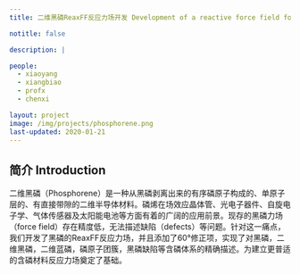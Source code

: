 ```yaml
---
title: 二维黑磷ReaxFF反应力场开发 Development of a reactive force field for phosphorene

notitle: false

description: |

people:
  - xiaoyang
  - xiangbiao
  - profx
  - chenxi

layout: project
image: /img/projects/phosphorene.png
last-updated: 2020-01-21
---
```


## 简介 Introduction
二维黑磷（Phosphorene）是一种从黑磷剥离出来的有序磷原子构成的、单原子层的、有直接带隙的二维半导体材料。磷烯在场效应晶体管、光电子器件、自旋电子学、气体传感器及太阳能电池等方面有着的广阔的应用前景。现存的黑磷力场（force field）存在精度低，无法描述缺陷（defects）等问题。针对这一痛点，我们开发了黑磷的ReaxFF反应力场，并且添加了60°修正项，实现了对黑磷，二维黑磷，二维蓝磷，磷原子团簇，黑磷缺陷等含磷体系的精确描述。为建立更普适的含磷材料反应力场奠定了基础。


